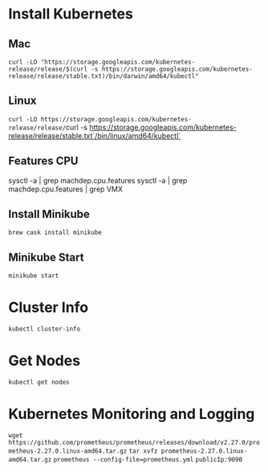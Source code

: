 # Install Kubernetes
## Mac
`curl -LO "https://storage.googleapis.com/kubernetes-release/release/$(curl -s https://storage.googleapis.com/kubernetes-release/release/stable.txt)/bin/darwin/amd64/kubectl"`

## Linux 
`curl -LO https://storage.googleapis.com/kubernetes-release/release/`curl -s https://storage.googleapis.com/kubernetes-release/release/stable.txt`/bin/linux/amd64/kubectl`
 ## Features CPU
 sysctl -a | grep machdep.cpu.features
 sysctl -a | grep machdep.cpu.features | grep VMX

 ## Install Minikube
 `brew cask install minikube`

 ## Minikube Start
 `minikube start`

 # Cluster Info
 `kubectl cluster-info`

 # Get Nodes
 `kubectl get nodes`

 # Kubernetes Monitoring and Logging
 `wget https://github.com/prometheus/prometheus/releases/download/v2.27.0/prometheus-2.27.0.linux-amd64.tar.gz`
 `tar xvfz prometheus-2.27.0.linux-amd64.tar.gz`
 `prometheus --config-file=prometheus.yml`
 `publicIp:9090`